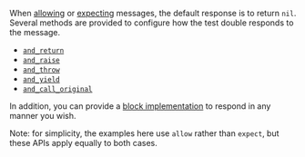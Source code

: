 When [allowing](../basics/allowing-messages) or [expecting](../basics/expecting-messages) messages, the default response is to return `nil`. Several
methods are provided to configure how the test double responds to the message.

* <a href="./configuring-responses/returning-a-value">`and_return`</a>
* <a href="./configuring-responses/raising-an-error">`and_raise`</a>
* <a href="./configuring-responses/throwing">`and_throw`</a>
* <a href="./configuring-responses/yielding">`and_yield`</a>
* <a href="./configuring-responses/calling-the-original-implementation">`and_call_original`</a>

In addition, you can provide a [block implementation](./block-implementation) to respond in any manner you wish.

Note: for simplicity, the examples here use `allow` rather than `expect`, but these APIs apply equally to both cases.
